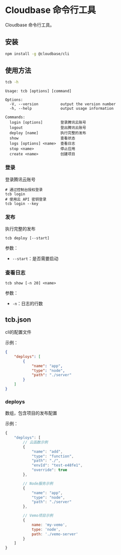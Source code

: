 # Cloudbase 命令行工具

Cloudbase 命令行工具。

## 安装

```bash
npm install -g @cloudbase/cli
```

## 使用方法

```bash
tcb -h
```

```
Usage: tcb [options] [command]

Options:
  -V, --version          output the version number
  -h, --help             output usage information

Commands:
  login [options]        登录腾讯云账号
  logout                 登出腾讯云账号
  deploy [name]          执行完整的发布
  show                   查看状态
  logs [options] <name>  查看日志
  stop <name>            停止应用
  create <name>          创建项目
```

### 登录

登录腾讯云账号

```
# 通过控制台授权登录
tcb login
# 使用云 API 密钥登录
tcb login --key
```

### 发布

执行完整的发布

```
tcb deploy [--start]
```

参数：

* `--start`：是否需要启动

### 查看日志

```
tcb show [-n 20] <name>
```

参数：
* `-n`：日志的行数


## tcb.json

cli的配置文件

示例：

```json
{
    "deploys": [
        {
            "name": "app",
            "type": "node",
            "path": "./server"
        }
    ]
}
```

### deploys

数组，包含项目的发布配置

示例：

```js
{
    "deploys": [
        // 云函数示例
        {
            "name": "add",
            "type": "function",
            "path": "./",
            "envId": "test-e48fe1",
            "override": true
        },

        // Node服务示例
        {
            "name": "app",
            "type": "node",
            "path": "./server"
        },

        // Vemo项目示例
        {
            name: 'my-vemo',
            type: 'node',
            path: './vemo-server'
        }
    ]
}
```